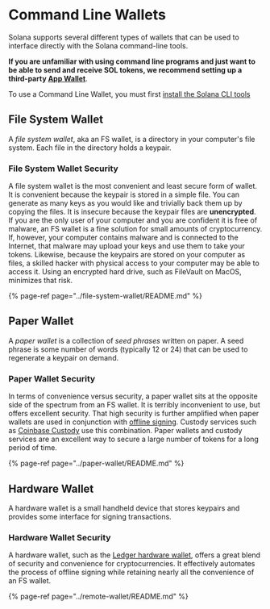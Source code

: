 # Command Line Wallets

Solana supports several different types of wallets that can be used to interface
directly with the Solana command-line tools.

**If you are unfamiliar with using command line programs and just want to be able
to send and receive SOL tokens, we recommend setting up a third-party
[App Wallet](app-wallets.md)**.

To use a Command Line Wallet, you must first [install the Solana CLI tools](../cli/install-solana-cli-tools.md)

## File System Wallet

A *file system wallet*, aka an FS wallet, is a directory in your computer's
file system. Each file in the directory holds a keypair.

### File System Wallet Security

A file system wallet is the most convenient and least secure form of wallet. It
is convenient because the keypair is stored in a simple file. You can generate as
many keys as you would like and trivially back them up by copying the files. It
is insecure because the keypair files are **unencrypted**. If you are the only
user of your computer and you are confident it is free of malware, an FS wallet
is a fine solution for small amounts of cryptocurrency. If, however, your
computer contains malware and is connected to the Internet, that malware may
upload your keys and use them to take your tokens. Likewise, because the
keypairs are stored on your computer as files, a skilled hacker with physical
access to your computer may be able to access it. Using an encrypted hard
drive, such as FileVault on MacOS, minimizes that risk.

{% page-ref page="../file-system-wallet/README.md" %}

## Paper Wallet

A *paper wallet* is a collection of *seed phrases* written on paper. A seed
phrase is some number of words (typically 12 or 24) that can be used to
regenerate a keypair on demand.

### Paper Wallet Security

In terms of convenience versus security, a paper wallet sits at the opposite
side of the spectrum from an FS wallet. It is terribly inconvenient to use, but
offers excellent security. That high security is further amplified when paper
wallets are used in conjunction with
[offline signing](../offline-signing/README.md). Custody services such as
[Coinbase Custody](https://custody.coinbase.com/) use this combination.
Paper wallets and custody services are an excellent way to secure a large number
of tokens for a long period of time.

{% page-ref page="../paper-wallet/README.md" %}

## Hardware Wallet

A hardware wallet is a small handheld device that stores keypairs and provides
some interface for signing transactions.

### Hardware Wallet Security

A hardware wallet, such as the
[Ledger hardware wallet](https://www.ledger.com/), offers a great blend of
security and convenience for cryptocurrencies. It effectively automates the
process of offline signing while retaining nearly all the convenience of an FS
wallet.

{% page-ref page="../remote-wallet/README.md" %}
